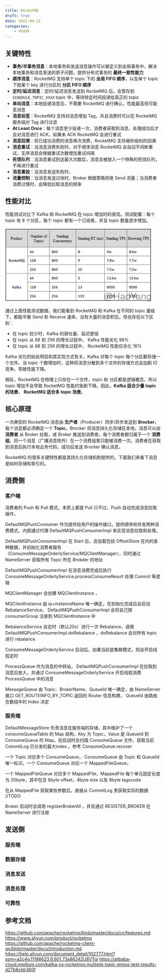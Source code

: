 ```yaml
---
title: RocketMQ
draft: true
date: 2021-04-21
categories: 
    - 中间件
---
```




## 关键特性

- **事务/半事务消息**：本地事务和发送消息操作可以被定义到全局事务中，解决本地事务和消息发送的原子问题，提供分布式事务的 **最终一致性能力**
- **顺序消息**：RocketMQ 支持单个 topic 下的 **全局 FIFO 顺序**，以及单个 topic 下按某个 key 进行分区的 **分区 FIFO 顺序**
- **定时/延迟消息**：定时/延迟消息发送到 RocketMQ 后，会暂存到 `SCHEDULE_TOPIC_XXXX` topic 中，等待特定时间投递给真正的 topic
- **单向消息**：本地投递消息后，不需要 RocketMQ 进行确认，性能最高但可能丢消息
- **消息标签**：RocketMQ 支持对消息增加 Tag，并且消费时可以在 RocketMQ 服务端对 Tag 进行过滤
- **At Least Once**：每个消息至少投递一次，消费者获取到消息，处理成功后才会对消息进行 ACK，如果未 ACK RocketMQ 会进行重试
- **消息回溯**：将已成功消费的消息再次消费，RocketMQ 支持毫秒级别的回溯
- **消息重试**：当消息消费失败时，对于顺序消息 RocketMQ 会自动不间断重试，无序消息会根据重试次数增加重试间隔
- **死信队列**：当消息重试到达最大次数后，消息会被放入一个特殊的死信队列，不再进行重试
- **消息重投**：当消息发送失败时，
- **流量控制**：当消息发送过快时，Broker 根据策略拒绝 Send 流量；当消费者消费过慢时，会降低拉取消息的频率


## 性能对比

性能测试对比下 Kafka 和 RocketMQ 在 topic 增加时的表现。测试配置：每个 topic 有 8 个分区，每个 topic 都有一个订阅者，并且 topic 数量逐步增加。

![](assists/rocketmq_vs_kafka.png)

通过上面性能测试数据，我们能看到 RocketMQ 和 Kafka 在不同的 topic 量级下，都能平衡 Send 和 Receive 速率，没有大量的消息积压。但也存在以下区别：
- 在 topic 较少时，Kafka 的吞吐量、延迟更低
- 在 topic 从 68 到 256 的增长过程中， Kafka 性能劣化 98%
- 在 topic 从 68 到 256 的增长过程中， RocketMQ 性能仅劣化 16%

Kafka 劣化的如此明显和其实现方式有关，Kafka 对每个 topic 每个分区都存储一个文件。当 topic 个数增加时，这种将消息分散到多个文件的存储方式会加剧 IO 竞争，导致性能下降。

相反，RocketMQ 在物理上只存在一个文件，topic 和 分区都是逻辑概念，所以 topic 增加不会导致 RocketMQ 性能的急剧下降。因此，**Kafka 适合少量 topic 的场景**， **RocketMQ 适合多 topic 场景**。

## 核心原理

一次典型的 RocketMQ 消息由 **生产者**（Producer）同步/异步发送到 **Brocker**，每个消息都必须确定一个 **Topic**。Brocker 将消息持久化存储在本地，消息可以由 **消费者** 从 Broker 拉取，或 Broker 推送到消费者。每个消费者都归属于一个 **消费组**，同一个消息（广播消息除外）在一个消费组里只能被消费一次。消费者在获取到消息后执行本地业务代码，成功后发送 Brocker 确认消息。

RocketMQ 的很多关键特性都是其持久化存储机制提供的，下面我们来看下消息是如何存储和索引的。



## 消费侧

### 客户端

消费者的 Push 和 Pull 模式，本质上都是 Pull 只不过，Push 自动完成消息拉取操作。

DefaultMQPushConsumer 作为提供给用户的操作接口，提供顺序和并发两种消费模式，内部通过代理 DefaultMQPushConsumerImpl 来实现消息拉取和处理。

DefaultMQPushConsumerImpl 在 Start 后，会加载包括 OffsetStore 在内的各种数据，并初始化消费者服务（ConsumeMessageOrderlyService/MQClientManager），同时通过 NameServer 获取所有 Topic 所在 Brokder 的地址

DefaultMQPushConsumerImpl 在消息消费完成后执行 ConsumeMessageOrderlyService.processConsumeResult 处理 Commit 等逻辑


MQClientManager 会创建 MQClientInstance ，

MQClientInstance 由 ip+instanceName 唯一确定，在初始化完成后会启动 RebalanceService。 DefaultMQPushConsumerImpl 会将自己按 consumerGroup 注册到 MQClientInstance 中

RebalanceService 会定时（默认20s）进行一次 Rebalance，调用 DefaultMQPushConsumerImpl.doRebalance ，doRebalance 会对所有 topic 进行 rebalance

ConsumeMessageOrderlyService 启动后，如果当前是集群模式，则会开启线程定时


ProcessQueue 作为消息的中转站， DefaultMQPushConsumerImpl 在拉取到消息后放入，并通过 ConsumeMessageOrderlyService 开启线程消费 ProcessQueue 中的消息

MessageQueue 由 Topic、BrokerName、QueueId 唯一确定，由 NameServer 接口 GET_ROUTEINFO_BY_TOPIC 返回的 Router 信息构建， QueueId 由路由在数组中的 Index 决定


### 服务端

DefaultMessageStore 负责消息在服务端的存储，其中维护了一个 consumeQueueTable 的 Map 结构，Key 为 Topic，Value 是 QueueId 到 ConsumeQueue 的 Map。在启动时会扫描 ConsumeQueue 文件，获取当前 CommitLog 已分发的最大index 。参考 ConsumeQueue.recover

一个 Topic 对应多个 ConsumeQueue， ConsumeQueue 由 Topic 和 QueueId 唯一标识。一个 ConsumeQueue 对应一个 MappedFileQueue， 

一个 MappedFileQueue 对应多个 MappedFile，MappedFile 每个单元固定长度为 20byte，其中包含 8byte offset，4byte size 以及 8byte tagscode

在从 MappedFile 获取某些参数后，直接从 CommitLog 里获取实际的数据 //TODO


Broker 启动时会调用 registerBrokerAll ，并且通过 REGISTER_BROKER 在 NameServer 进行注册


## 发送侧


### 服务端



### 数据存储


### 消息发送



### 消息处理



### 可靠性



## 参考文档

https://github.com/apache/rocketmq/blob/master/docs/cn/features.md
https://www.aliyun.com/product/rocketmq
https://github.com/apache/rocketmq-client-go/blob/master/docs/Introduction.md
https://help.aliyun.com/document_detail/102777.html?spm=a2c4g.11186623.6.601.73a86242U8VTgj
https://alibaba-cloud.medium.com/kafka-vs-rocketmq-multiple-topic-stress-test-results-d27b8cbb360f
